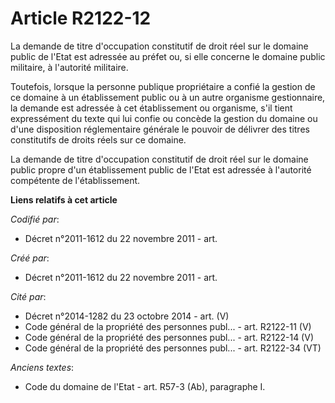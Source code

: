 # Article R2122-12

La demande de titre d'occupation constitutif de droit réel sur le domaine public de l'Etat est adressée au préfet ou, si elle
concerne le domaine public militaire, à l'autorité militaire.

Toutefois, lorsque la personne publique propriétaire a confié la gestion de ce domaine à un établissement public ou à un
autre organisme gestionnaire, la demande est adressée à cet établissement ou organisme, s'il tient expressément du texte qui
lui confie ou concède la gestion du domaine ou d'une disposition réglementaire générale le pouvoir de délivrer des titres
constitutifs de droits réels sur ce domaine.

La demande de titre d'occupation constitutif de droit réel sur le domaine public propre d'un établissement public de l'Etat
est adressée à l'autorité compétente de l'établissement.

**Liens relatifs à cet article**

_Codifié par_:

  - Décret n°2011-1612 du 22 novembre 2011 - art.

_Créé par_:

  - Décret n°2011-1612 du 22 novembre 2011 - art.

_Cité par_:

  - Décret n°2014-1282 du 23 octobre 2014 - art. (V)
  - Code général de la propriété des personnes publ... - art. R2122-11 (V)
  - Code général de la propriété des personnes publ... - art. R2122-14 (V)
  - Code général de la propriété des personnes publ... - art. R2122-34 (VT)

_Anciens textes_:

  - Code du domaine de l'Etat - art. R57-3 (Ab), paragraphe I.

